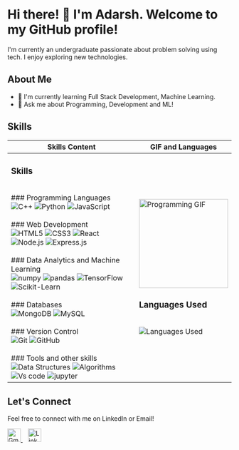 # Hi there! 👋 I'm Adarsh. Welcome to my GitHub profile!

I'm currently an undergraduate passionate about problem solving using tech. I enjoy exploring new technologies.

## About Me

- 🌱 I'm currently learning Full Stack Development, Machine Learning.
- 💬 Ask me about Programming, Development and ML!

## Skills

| Skills Content                                               | GIF and Languages |
| ------------------------------------------------------------ | ----------------- |
| <h3>Skills</h3><br>### Programming Languages<br>![C++](https://img.shields.io/badge/-C++-purple) ![Python](https://img.shields.io/badge/-Python-blue) ![JavaScript](https://img.shields.io/badge/-JavaScript-yellow)<br><br>### Web Development<br>![HTML5](https://img.shields.io/badge/-HTML5-red) ![CSS3](https://img.shields.io/badge/-CSS3-blue) ![React](https://img.shields.io/badge/-React-blue) ![Node.js](https://img.shields.io/badge/-Node.js-green) ![Express.js](https://img.shields.io/badge/-Express.js-lightgrey)<br><br>### Data Analytics and Machine Learning<br>![numpy](https://img.shields.io/badge/-numpy-blue) ![pandas](https://img.shields.io/badge/-pandas-brightgreen) ![TensorFlow](https://img.shields.io/badge/-TensorFlow-orange) ![Scikit-Learn](https://img.shields.io/badge/-Scikit--Learn-blue)<br><br>### Databases<br>![MongoDB](https://img.shields.io/badge/-MongoDB-brightgreen) ![MySQL](https://img.shields.io/badge/-MySQL-blue)<br><br>### Version Control<br>![Git](https://img.shields.io/badge/-Git-red) ![GitHub](https://img.shields.io/badge/-GitHub-black)<br><br>### Tools and other skills<br>![Data Structures](https://img.shields.io/badge/-Data%20Structures-orange) ![Algorithms](https://img.shields.io/badge/-Algorithms-yellow) ![Vs code](https://img.shields.io/badge/-Vs%20code-blue) ![jupyter](https://img.shields.io/badge/-jupyter-orange) | <img src="https://media.giphy.com/media/ZVik7pBtu9dNS/giphy.gif" alt="Programming GIF" width="200"/><br><h3>Languages Used</h3><br><img src="https://github-readme-stats.vercel.app/api/top-langs/?username=RajAdarsh2022&langs_count=6&theme=radical" alt="Languages Used"/> |
  
## Let's Connect

Feel free to connect with me on LinkedIn or Email!

<div>
  <a href="mailto:adarsh.ramesh.raj@gmail.com">
    <img src="https://img.icons8.com/fluency/48/000000/gmail-new.png" alt="Gmail" width="30"/>
  </a>
  &nbsp;&nbsp;
  <a href="https://www.linkedin.com/in/adarshrraj/">
    <img src="https://img.icons8.com/color/48/000000/linkedin.png" alt="LinkedIn" width="30"/>
  </a>
</div>










<!---
RajAdarsh2022/RajAdarsh2022 is a ✨ special ✨ repository because its `README.md` (this file) appears on your GitHub profile.
You can click the Preview link to take a look at your changes.
--->
